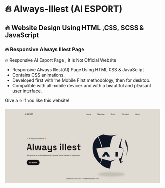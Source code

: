 # 🔥 Always-Illest (AI ESPORT)
## 🔥 Website Design Using HTML ,CSS, SCSS &amp; JavaScript
### 🔥 Responsive Always Illest Page
🔥 Responsive AI Esport Page , It is Not Official Website

- Responsive Always Illest(AI) Page Using HTML CSS & JavaScript
- Contains CSS animations.
- Developed first with the Mobile First methodology, then for desktop.
- Compatible with all mobile devices and with a beautiful and pleasant user interface.

Give a ⭐ if you like this website!

![preview img](/preview.png)
